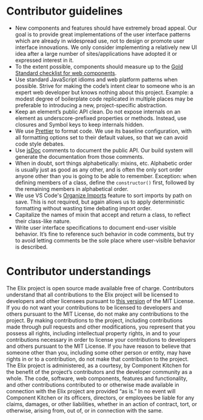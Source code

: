 # Contributor guidelines

- New components and features should have extremely broad appeal. Our goal is to provide great implementations of the user interface patterns which are already in widespread use, not to design or promote user interface innovations. We only consider implementing a relatively new UI idea after a large number of sites/applications have adopted it or expressed interest in it.
- To the extent possible, components should measure up to the [Gold Standard checklist for web components](https://github.com/webcomponents/gold-standard/wiki).
- Use standard JavaScript idioms and web platform patterns when possible. Strive for making the code’s intent clear to someone who is an expert web developer but knows nothing about this project. Example: a modest degree of boilerplate code replicated in multiple places may be preferable to introducing a new, project-specific abstraction.
- Keep an element’s public API clean. Do not expose internals on an element as underscore-prefixed properties or methods. Instead, use closures and Symbol keys to keep internals hidden.
- We use [Prettier](https://prettier.io/) to format code. We use its baseline configuration, with all formatting options set to their default values, so that we can avoid code style debates.
- Use [jsDoc](http://usejsdoc.org/) comments to document the public API. Our build system will generate the documentation from those comments.
- When in doubt, sort things alphabetically: mixins, etc. Alphabetic order is usually just as good as any other, and is often the only sort order anyone other than you is going to be able to remember. Exception: when defining members of a class, define the `constructor()` first, followed by the remaining members in alphabetical order.
- We use VS Code's [Organize Imports](https://code.visualstudio.com/updates/v1_23#_run-code-actions-on-save) feature to sort imports by path on save. This is not required, but again allows us to apply deterministic formatting without wasting time debating import order.
- Capitalize the names of mixin that accept and return a class, to reflect their class-like nature.
- Write user interface specifications to document end-user visible behavior. It’s fine to reference such behavior in code comments, but try to avoid letting comments be the sole place where user-visible behavior is described.

# Contributor understandings

The Elix project is open source made available free of charge. Contributors understand that all contributions to the Elix project will be licensed to developers and other licensees pursuant to [this version](LICENSE) of the MIT License. If you do not want your contributions to be licensed to developers and others pursuant to the MIT License, do not make any contributions to the project. By making contributions to the project, including contributions made through pull requests and other modifications, you represent that you possess all rights, including intellectual property rights, in and to your contributions necessary in order to license your contributions to developers and others pursuant to the MIT License. If you have reason to believe that someone other than you, including some other person or entity, may have rights in or to a contribution, do not make that contribution to the project. The Elix project is administered, as a courtesy, by Component Kitchen for the benefit of the project’s contributors and the developer community as a whole. The code, software, web components, features and functionality, and other contributions contributed to or otherwise made available in connection with the Elix project are provided “as is.” In no event will Component Kitchen or its officers, directors, or employees be liable for any claims, damages, or other liabilities, whether in an action of contract, tort, or otherwise, arising from, out of, or in connection with the same.
